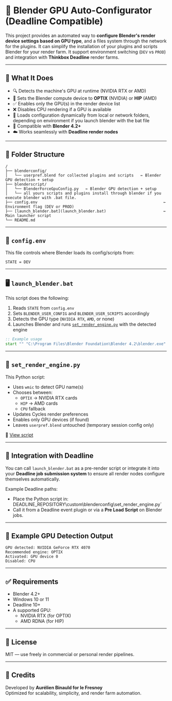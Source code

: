 # 🧠 Blender GPU Auto-Configurator (Deadline Compatible)

This project provides an automated way to **configure Blender's render device settings based on GPU type**, and a files system through the network for the plugins. It can simplify the installation of your plugins and scripts Blender for your render farm.
It support environment switching (`DEV` vs `PROD`) and integration with **Thinkbox Deadline** render farms.

---

## 🚀 What It Does

- 🔍 Detects the machine's GPU at runtime (NVIDIA RTX or AMD)
- 🔧 Sets the Blender compute device to **OPTIX** (NVIDIA) or **HIP** (AMD)
- ✅ Enables only the GPU(s) in the render device list
- ❌ Disables CPU rendering if a GPU is available
- 📁 Loads configuration dynamically from local or network folders, depending on environment if you launch blender with the bat file
- 🧵 Compatible with **Blender 4.2+**
- ☁️ Works seamlessly with **Deadline render nodes**

---

## 📂 Folder Structure

```
/
├── blenderconfig/
│   └── userpref.blend for collected plugins and scripts   ← Blender GPU detection + setup
├── blenderscript/
│   └── BlenderForceGpuConfig.py   ← Blender GPU detection + setup
│   └── all yours scripts and plugins install through blender if you execute blender with .bat file.
├── config.env                                                       ← Environment flag (DEV or PROD)
├── [launch_blender.bat](launch_blender.bat)                         ← Main launcher script
└── README.md
```

---

## 🧾 `config.env`

This file controls where Blender loads its config/scripts from:

```env
STATE = DEV
```


---

## 🖥️ `launch_blender.bat`

This script does the following:

1. Reads `STATE` from `config.env`
2. Sets `BLENDER_USER_CONFIG` and `BLENDER_USER_SCRIPTS` accordingly
3. Detects the GPU type (`NVIDIA RTX`, `AMD`, or none)
4. Launches Blender and runs [`set_render_engine.py`](blenderconfig/set_render_engine.py) with the detected engine

```bat
:: Example usage
start "" "C:\Program Files\Blender Foundation\Blender 4.2\blender.exe" --python "%BLENDER_USER_CONFIG%\set_render_engine.py"
```

---

## 🐍 `set_render_engine.py`

This Python script:

- Uses `wmic` to detect GPU name(s)
- Chooses between:
  - `OPTIX` → NVIDIA RTX cards
  - `HIP` → AMD cards
  - `CPU` fallback
- Updates Cycles render preferences
- Enables only GPU devices (if found)
- Leaves `userpref.blend` untouched (temporary session config only)

🔗 [View script](blenderconfig/set_render_engine.py)

---

## 🔗 Integration with Deadline

You can call `launch_blender.bat` as a pre-render script or integrate it into your **Deadline job submission system** to ensure all render nodes configure themselves automatically.

Example Deadline paths:
- Place the Python script in:  DEADLINE_REPOSITORY\custom\blenderconfig\set_render_engine.py`
- Call it from a Deadline event plugin or via a **Pre Load Script** on Blender jobs.

---

## 🧪 Example GPU Detection Output

```
GPU detected: NVIDIA GeForce RTX 4070
Recommended engine: OPTIX
Activated: GPU device 0
Disabled: CPU
```

---


## ✅ Requirements

- Blender 4.2+
- Windows 10 or 11
- Deadline 10+
- A supported GPU:
  - NVIDIA RTX (for OPTIX)
  - AMD RDNA (for HIP)

---

## 📄 License

MIT — use freely in commercial or personal render pipelines.

---

## 🙌 Credits

Developed by **Aurélien Binauld for le Fresnoy**  
Optimized for scalability, simplicity, and render farm automation.
